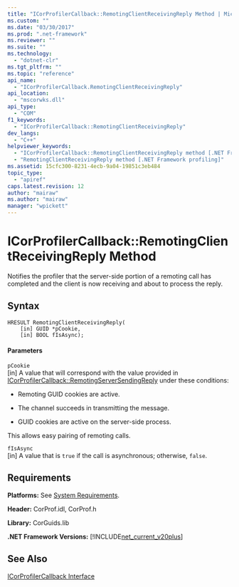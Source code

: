 ```yaml
---
title: "ICorProfilerCallback::RemotingClientReceivingReply Method | Microsoft Docs"
ms.custom: ""
ms.date: "03/30/2017"
ms.prod: ".net-framework"
ms.reviewer: ""
ms.suite: ""
ms.technology: 
  - "dotnet-clr"
ms.tgt_pltfrm: ""
ms.topic: "reference"
api_name: 
  - "ICorProfilerCallback.RemotingClientReceivingReply"
api_location: 
  - "mscorwks.dll"
api_type: 
  - "COM"
f1_keywords: 
  - "ICorProfilerCallback::RemotingClientReceivingReply"
dev_langs: 
  - "C++"
helpviewer_keywords: 
  - "ICorProfilerCallback::RemotingClientReceivingReply method [.NET Framework profiling]"
  - "RemotingClientReceivingReply method [.NET Framework profiling]"
ms.assetid: 15cfc300-8231-4ecb-9a04-19851c3eb484
topic_type: 
  - "apiref"
caps.latest.revision: 12
author: "mairaw"
ms.author: "mairaw"
manager: "wpickett"
---
```

# ICorProfilerCallback::RemotingClientReceivingReply Method
Notifies the profiler that the server-side portion of a remoting call has completed and the client is now receiving and about to process the reply.  
  
## Syntax  
  
```  
HRESULT RemotingClientReceivingReply(  
    [in] GUID *pCookie,  
    [in] BOOL fIsAsync);   
```  
  
#### Parameters  
 `pCookie`  
 [in] A value that will correspond with the value provided in [ICorProfilerCallback::RemotingServerSendingReply](../../../../docs/framework/unmanaged-api/profiling/icorprofilercallback-remotingserversendingreply-method.md) under these conditions:  
  
-   Remoting GUID cookies are active.  
  
-   The channel succeeds in transmitting the message.  
  
-   GUID cookies are active on the server-side process.  
  
 This allows easy pairing of remoting calls.  
  
 `fIsAsync`  
 [in] A value that is `true` if the call is asynchronous; otherwise, `false`.  
  
## Requirements  
 **Platforms:** See [System Requirements](../../../../docs/framework/get-started/system-requirements.md).  
  
 **Header:** CorProf.idl, CorProf.h  
  
 **Library:** CorGuids.lib  
  
 **.NET Framework Versions:** [!INCLUDE[net_current_v20plus](../../../../includes/net-current-v20plus-md.md)]  
  
## See Also  
 [ICorProfilerCallback Interface](../../../../docs/framework/unmanaged-api/profiling/icorprofilercallback-interface.md)